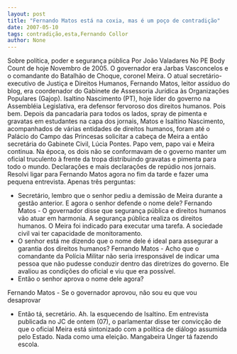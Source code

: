 ```yaml
---
layout: post
title: "Fernando Matos está na coxia, mas é um poço de contradição"
date: 2007-05-10
tags: contradição,esta,Fernando Collor
author: None
---
```

Sobre pol&iacute;tica, poder e seguran&ccedil;a p&uacute;blica 
Por Jo&atilde;o Valadares
No PE Body Count de hoje
Novembro de 2005. O governador era Jarbas Vasconcelos e o comandante do Batalh&atilde;o de Choque, coronel Meira. O atual secret&aacute;rio-executivo de Justi&ccedil;a e Direitos Humanos, Fernando Matos, leitor ass&iacute;duo do blog, era coordenador do Gabinete de Assessoria Jur&iacute;dica &agrave;s Organiza&ccedil;&otilde;es Populares (Gajop). Isaltino Nascimento (PT), hoje l&iacute;der do governo na Assembl&eacute;ia Legislativa, era defensor fervoroso dos direitos humanos.
Pois bem. Depois da pancadaria para todos os lados, spray de pimenta e gravatas em estudantes na capa dos jornais, Matos e Isaltino Nascimento, acompanhados de v&aacute;rias entidades de direitos humanos, foram at&eacute; o Pal&aacute;cio do Campo das Princesas solicitar a cabe&ccedil;a de Meira a ent&atilde;o secret&aacute;ria do Gabinete Civil, L&uacute;cia Pontes. Papo vem, papo vai e Meira continua. 
Na &eacute;poca, os dois n&atilde;o se conformavam de o governo manter um oficial truculento &agrave; frente da tropa distribuindo gravatas e pimenta para todo o mundo. Declara&ccedil;&otilde;es e mais declara&ccedil;&otilde;es de rep&uacute;dio nos jornais.
Resolvi ligar para Fernando Matos agora no fim da tarde e fazer uma pequena entrevista. Apenas tr&ecirc;s perguntas:
- Secret&aacute;rio, lembro que o senhor pediu a demiss&atilde;o de Meira durante a gest&atilde;o anterior. E agora o senhor defende o nome dele?
Fernando Matos - O governador disse que seguran&ccedil;a p&uacute;blica e direitos humanos v&atilde;o atuar em harmonia. A seguran&ccedil;a p&uacute;blica realiza os direitos humanos. O Meira foi indicado para executar uma tarefa. A sociedade civil vai ter capacidade de monitoramento.
- O senhor est&aacute; me dizendo que o nome dele &eacute; ideal para assegurar a garantia dos direitos humanos?
Fernando Matos - Acho que o comandante da Pol&iacute;cia Militar n&atilde;o seria irrespons&aacute;vel de indicar uma pessoa que n&atilde;o pudesse conduzir dentro das diretrizes do governo. Ele avaliou as condi&ccedil;&otilde;es do oficial e viu que era poss&iacute;vel.
- Ent&atilde;o o senhor aprova o nome dele agora?

Fernando Matos - Se o governador aprovou, n&atilde;o sou eu que vou desaprovar
- Ent&atilde;o t&aacute;, secret&aacute;rio.
Ah. Ia esquecendo de Isaltino. Em entrevista publicada no JC de ontem (07), o parlamentar disse ter convic&ccedil;&atilde;o de que o oficial Meira est&aacute; sintonizado com a pol&iacute;tica de di&aacute;logo assumida pelo Estado. Nada como uma elei&ccedil;&atilde;o. Mangabeira Unger t&aacute; fazendo escola. 